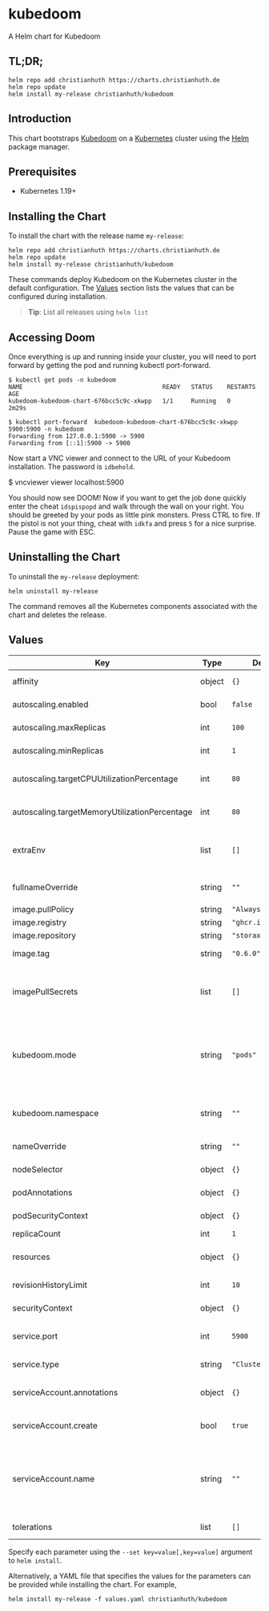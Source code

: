 # kubedoom

A Helm chart for Kubedoom

## TL;DR;

```console
helm repo add christianhuth https://charts.christianhuth.de
helm repo update
helm install my-release christianhuth/kubedoom
```

## Introduction

<INTRODUCTION>

This chart bootstraps [Kubedoom](https://github.com/storax/kubedoom) on a [Kubernetes](http://kubernetes.io) cluster using the [Helm](https://helm.sh) package manager.

## Prerequisites

- Kubernetes 1.19+

## Installing the Chart

To install the chart with the release name `my-release`:

```console
helm repo add christianhuth https://charts.christianhuth.de
helm repo update
helm install my-release christianhuth/kubedoom
```

These commands deploy Kubedoom on the Kubernetes cluster in the default configuration. The [Values](#values) section lists the values that can be configured during installation.

> **Tip**: List all releases using `helm list`

## Accessing Doom

Once everything is up and running inside your cluster, you will need to port forward by getting the pod and running kubectl port-forward.

```
$ kubectl get pods -n kubedoom
NAME                                       READY   STATUS    RESTARTS   AGE
kubedoom-kubedoom-chart-676bcc5c9c-xkwpp   1/1     Running   0          2m29s

$ kubectl port-forward  kubedoom-kubedoom-chart-676bcc5c9c-xkwpp 5900:5900 -n kubedoom
Forwarding from 127.0.0.1:5900 -> 5900
Forwarding from [::1]:5900 -> 5900
```

Now start a VNC viewer and connect to the URL of your Kubedoom installation. The password is `idbehold`.

$ vncviewer viewer localhost:5900

You should now see DOOM! Now if you want to get the job done quickly enter the cheat `idspispopd` and walk through the wall on your right. You should be greeted by your pods as little pink monsters. Press CTRL to fire. If the pistol is not your thing, cheat with `idkfa` and press `5` for a nice surprise. Pause the game with ESC.

## Uninstalling the Chart

To uninstall the `my-release` deployment:

```console
helm uninstall my-release
```

The command removes all the Kubernetes components associated with the chart and deletes the release.

## Values

| Key | Type | Default | Description |
|-----|------|---------|-------------|
| affinity | object | `{}` | Affinity settings for pod assignment |
| autoscaling.enabled | bool | `false` | Enable Horizontal POD autoscaling |
| autoscaling.maxReplicas | int | `100` | Maximum number of replicas |
| autoscaling.minReplicas | int | `1` | Minimum number of replicas |
| autoscaling.targetCPUUtilizationPercentage | int | `80` | Target CPU utilization percentage |
| autoscaling.targetMemoryUtilizationPercentage | int | `80` | Target Memory utilization percentage |
| extraEnv | list | `[]` | additional environment variables to be added to the pods |
| fullnameOverride | string | `""` | String to fully override `"kubedoom.fullname"` |
| image.pullPolicy | string | `"Always"` | image pull policy |
| image.registry | string | `"ghcr.io"` | image registry |
| image.repository | string | `"storax/kubedoom"` | image repository |
| image.tag | string | `"0.6.0"` | Overrides the image tag |
| imagePullSecrets | list | `[]` | If defined, uses a Secret to pull an image from a private Docker registry or repository. |
| kubedoom.mode | string | `"pods"` | You can also kill Namespaces instead of Pods. Simply set this to `namespaces`. Allowed values: `pods`, `namespaces`. |
| kubedoom.namespace | string | `""` | You can limit Kubedoom to deleting pods in a single namespace |
| nameOverride | string | `""` | Provide a name in place of `kubedoom` |
| nodeSelector | object | `{}` | Node labels for pod assignment |
| podAnnotations | object | `{}` | Annotations to be added to the pods |
| podSecurityContext | object | `{}` | pod-level security context |
| replicaCount | int | `1` | Number of replicas |
| resources | object | `{}` | Resource limits and requests for the controller pods. |
| revisionHistoryLimit | int | `10` | The number of old ReplicaSets to retain |
| securityContext | object | `{}` | container-level security context |
| service.port | int | `5900` | Kubernetes port where service is exposed |
| service.type | string | `"ClusterIP"` | Kubernetes service type |
| serviceAccount.annotations | object | `{}` | Annotations to add to the service account |
| serviceAccount.create | bool | `true` | Specifies whether a service account should be created |
| serviceAccount.name | string | `""` | The name of the service account to use. If not set and create is true, a name is generated using the fullname template |
| tolerations | list | `[]` | Toleration labels for pod assignment |

Specify each parameter using the `--set key=value[,key=value]` argument to `helm install`.

Alternatively, a YAML file that specifies the values for the parameters can be provided while installing the chart. For example,

```console
helm install my-release -f values.yaml christianhuth/kubedoom
```
